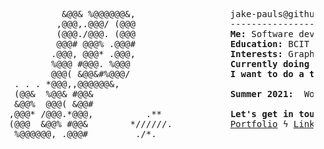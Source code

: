 <pre>
            &@@& %@@@@@@&,                  jake-pauls@github.com             
           ,@@@,.@@@/ (@@@                  ---------------------                          
           (@@@./@@@. (@@@                  <b>Me:</b> Software developer, lover of linux, pop culture vulture           
           @@@# @@@% .@@@#                  <b>Education:</b> BCIT B. Tech (Game Development) (2023)          
          .@@@, @@@* .@@@,                  <b>Interests:</b> Graphics rendering, low-level programming, games!            
          %@@@ #@@@. %@@@                   <b>Currently doing a ton of:</b> C++, C#, Go, TypeScript              
          @@@( &@@&#%@@@/                   <b>I want to do a ton of:</b> Vulkan, Unreal, Rust, Haskell            
   . . . *@@@,,@@@@@@&,                                   
   (@@&  %@@& #@@&                          <b>Summer 2021: </b> Working on an MLH Fellowship!              
   &@@%  @@@( &@@#                                        
  ,@@@* /@@@.*@@@,          .**             <b>Let's get in touch!</b>              
  (@@@  &@@% #@@&        *//////.           <a href="https://jakepauls.dev">Portfolio</a> ϟ <a href="https://linkedin.com/in/jake-pauls/">LinkedIn</a> ϟ <a href="mailto:jakepauls99@gmail.com">Email</a>               
   %@@@@@@, .@@@#         ./*.                    
</pre>
